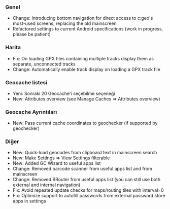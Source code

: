 ### Genel
- Change: Introducing bottom navigation for direct access to c:geo's most-used screens, replacing the old mainscreen
- Refactored settings to current Android specifications (work in progress, please be patient)

### Harita
- Fix: On loading GPX files containing multiple tracks display them as separate, unconnected tracks
- Change: Automatically enable track display on loading a GPX track file

### Geocache listesi
- Yeni: Sonraki 20 Geocache'i seçebilme seçeneği
- New: Attributes overview (see Manage Caches => Attributes overview)

### Geocache Ayrıntıları
- New: Pass current cache coordinates to geochecker (if supported by geochecker)

### Diğer
- New: Quick-load geocodes from clipboard text in mainscreen search
- New: Make Settings => View Settings filterable
- New: Added GC Wizard to useful apps list
- Change: Removed barcode scanner from useful apps list and from mainscreen
- Change: Removed BRouter from useful apps list (you can still use both external and internal navigation)
- Fix: Avoid repeated update checks for maps/routing tiles with interval=0
- Fix: Optimize support to autofill passwords from external password store apps in settings

